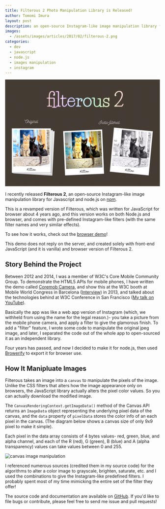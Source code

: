 ```yaml
---
title: Filterous 2 Photo Manipulation Library is Released!
author: Tomomi Imura
layout: post
description: an open-source Instagram-like image manipulation library for Javascript and node.js
images:
  - /assets/images/articles/2017/02/filterous-2.png
categories:
  - dev
  - javascript
  - node.js  
  - images manipulation
  - instagram
---
```


![filterous-2](/assets/images/articles/2017/02/filterous-2.png)

I recently released **Filterous 2**, an open-source Instagram-like image manipulation library for Javascript and node.js on [npm](https://www.npmjs.com/package/filterous).

This is a revamped version of Filterous, which was written for JavaScript for browser about 4 years ago, and this version works on both Node.js and browser, and comes with pre-defined Instagram-like filters (with the same filter names and very similar effects).

To see how it works, check out the [browser demo](https://girliemac.github.io/filterous-2/demo-browser)!

This demo does not reply on the server, and created solely with front-end JavaScript (and it is vanilla) and browser version of Filterous 2.

## Story Behind the Project

Between 2012 and 2014, I was a member of W3C's Core Mobile Community Group. To demonstrate the HTML5 APIs for mobile phones, I have written the demo called [Coremob Camera](https://github.com/coremob/camera), and show this at the W3C booth at Mobile World Congress in Barcelona ([Interview](https://www.w3.org/blog/2013/04/interview-demonstrating-web-ap/)) in 2013, and talked about the technologies behind at W3C Conference in San Francisco ([My talk on YouTube](https://www.youtube.com/watch?v=3Afi-v-m_Gc)).

Basically the app was like a web app version of Instagram (which, we withheld from  using the name for the legal reason.)- you take a picture from the mobile phone camera, and apply a filter to give the glamorous finish. To add a "filter" feature, I wrote some code to manipulate the original jpeg image, and later, I separated the code out of the whole app to open-sourced it as an independent library.

Four years has passed, and now I decided to make it for node.js, then used [Browerify](http://browserify.org/) to export it for browser use.

## How It Manipluate Images

Filterous takes an image into a `canvas` to manipulate the pixels of the image. Unlike the CSS filters that alters how the image appearance only on browsers, the JavaScript library actually alters the pixel color values. So you can actually download the modified image.

The `CanvasRenderingContext.getImageData()` method of the Canvas API returns an `ImageData` object representing the underlying pixel data of the canvas, and the `data` property of `pixelData` stores the color info of an each pixel in the canvas. (The diagram below shows a canvas size of only 9x9 pixel to make it simple).

Each pixel in the data array consists of 4 bytes values- red, green, blue, and alpha channel, and each of the R (red), G (green), B (blue) and A (alpha transparency) values can take values between 0 and 255.



![canvas image manipulation](https://github.com/girliemac/filterous-2/blob/master/images/canvas-pixels.png?raw=true)

I referenced numerous sources (credited them in my source code) for the algorithms to alter a color image to grayscale, brighten, saturate, etc. and I used the combinations to give the Instagram-like predefined filters. I probably spent most of my time mimicking the entire set of the filter they offer!

The source code and documentation are available on [GitHub](https://github.com/girliemac/filterous-2). If you'd like to file bugs or contribute, please feel free to send me issue and pull requests!
